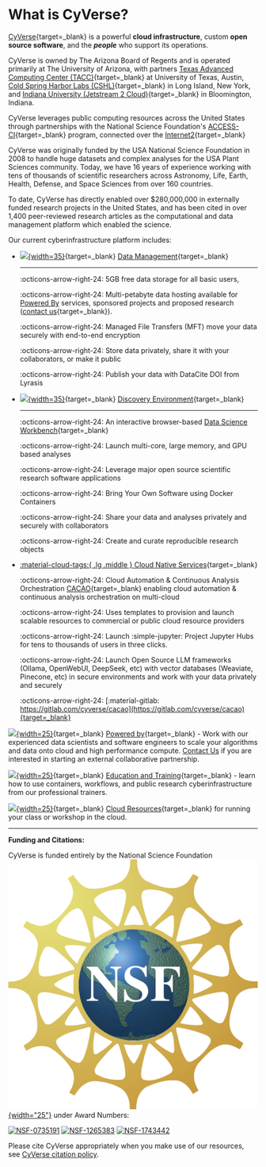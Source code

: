 # What is CyVerse?

[CyVerse](https://cyverse.org){target=_blank} is a powerful **cloud infrastructure**, custom **open source software**, and the **_people_** who support its operations. 

CyVerse is owned by The Arizona Board of Regents and is operated primarily at The University of Arizona, with partners [Texas Advanced Computing Center (TACC)](https://tacc.utexas.edu){target=_blank} at University of Texas, Austin, [Cold Spring Harbor Labs (CSHL)](https://www.cshl.edu){target=_blank}  in Long Island, New York, and [Indiana University (Jetstream 2 Cloud)](https://jetstream-cloud.org){target=_blank} in Bloomington, Indiana. 

CyVerse leverages public computing resources across the United States through partnerships with the National Science Foundation's [ACCESS-CI](https://access-ci.org){target=_blank} program, connected over the [Internet2](https://internet2.edu){target=_blank} 

CyVerse was originally funded by the USA National Science Foundation in 2008 to handle huge datasets and complex analyses for the USA Plant Sciences community. Today, we have 16 years of experience working with tens of thousands of scientific researchers across Astronomy, Life, Earth, Health, Defense, and Space Sciences from over 160 countries. 

To date, CyVerse has directly enabled over $280,000,000 in externally funded research projects in the United States, and has been cited in over 1,400 peer-reviewed research articles as the computational and data management platform which enabled the science. 

Our current cyberinfrastructure platform includes:

[de]: ../assets/de/logos/deIcon.svg
[data]: ../assets/de/menu_items/dataIcon.svg
[atmo]: ../assets/atmosphere/cacao-04.png
[ball]: ../assets/de/logos/cyverse_ball_2022.png

<div class="grid cards" markdown>

-   [![][data]{width=35}](../ds/index.md){target=_blank} [Data Management](../ds/index.md){target=_blank} 
    
    ---
    
    :octicons-arrow-right-24: 5GB free data storage for all basic users,
    
    :octicons-arrow-right-24: Multi-petabyte data hosting available for [Powered By](../home/powered_by.md) services, sponsored projects and proposed research ([contact us](https://user.cyverse.org/requests/2){target=_blank}).

    :octicons-arrow-right-24: Managed File Transfers (MFT) move your data securely with end-to-end encryption

    :octicons-arrow-right-24: Store data privately, share it with your collaborators, or make it public 
    
    :octicons-arrow-right-24: Publish your data with DataCite DOI from Lyrasis

-   [![][de]{width=35}](../de/index.md){target=_blank} [Discovery Environment](../de/index.md){target=_blank}  

    --- 

    :octicons-arrow-right-24: An interactive browser-based [Data Science Workbench](../de/using_apps.md){target=_blank}

    :octicons-arrow-right-24: Launch multi-core, large memory, and GPU based analyses

    :octicons-arrow-right-24: Leverage major open source scientific research software applications

    :octicons-arrow-right-24: Bring Your Own Software using Docker Containers

    :octicons-arrow-right-24: Share your data and analyses privately and securely with collaborators

    :octicons-arrow-right-24: Create and curate reproducible research objects

- [:material-cloud-tags:{ .lg .middle } Cloud Native Services](../cloud/index.md){target=_blank} 

    :octicons-arrow-right-24: Cloud Automation & Continuous Analysis Orchestration [CACAO](../cloud/cacao.md){target=_blank} enabling cloud automation & continuous analysis orchestration on multi-cloud

    :octicons-arrow-right-24: Uses templates to provision and launch scalable resources to commercial or public cloud resource providers

    :octicons-arrow-right-24: Launch :simple-jupyter: Project Jupyter Hubs for tens to thousands of users in three clicks. 

    :octicons-arrow-right-24: Launch Open Source LLM frameworks (Ollama, OpenWebUI, DeepSeek, etc) with vector databases (Weaviate, Pinecone, etc) in secure environments and work with your data privately and securely

    :octicons-arrow-right-24: [:material-gitlab: https://gitlab.com/cyverse/cacao](https://gitlab.com/cyverse/cacao){target=_blank}

</div>



[![][ball]{width=25}](https://cyverse.org/ecp){target=_blank} [Powered by](https://cyverse.org/ecp){target=_blank} - Work with our experienced data scientists and software engineers to scale your algorithms and data onto cloud and high performance compute. [Contact Us](https://user.cyverse.org/requests/3) if you are interested in starting an external collaborative partnership.

[![][ball]{width=25}](https://cyverse.org/teach){target=_blank} [Education and Training](https://cyverse.org/teach){target=_blank} - learn how to use containers, workflows, and public research cyberinfrastructure from our professional trainers.

[![][ball]{width=25}](https://user.cyverse.org/requests/8){target=_blank} [Cloud Resources](https://user.cyverse.org/requests/8){target=_blank} for running your class or workshop in the cloud.

-----------------------------------------------------------------------

**Funding and Citations:**

CyVerse is funded entirely by the National Science Foundation [![NSF](../../assets/nsf.png){width="25"}](https://nsf.gov) under Award Numbers:

[![NSF-0735191](https://img.shields.io/badge/NSF-0735191-blue.svg)](https://www.nsf.gov/awardsearch/showAward?AWD_ID=0735191)  [![NSF-1265383](https://img.shields.io/badge/NSF-1265383-blue.svg)](https://www.nsf.gov/awardsearch/showAward?AWD_ID=1265383)  [![NSF-1743442](https://img.shields.io/badge/NSF-1743442-blue.svg)](https://www.nsf.gov/awardsearch/showAward?AWD_ID=1743442)

Please cite CyVerse appropriately when you make use of our resources, see [CyVerse citation policy](https://cyverse.org/policies/cite-cyverse).
